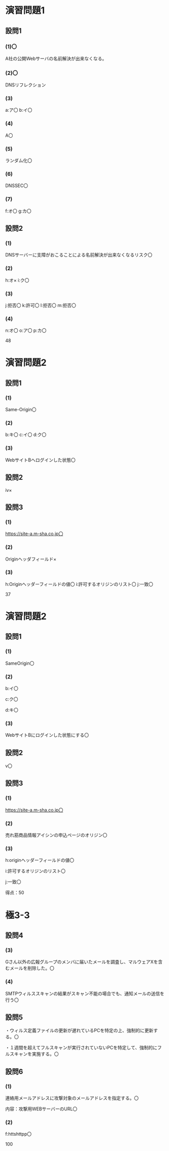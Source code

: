 # 演習問題1

## 設問1

### (1)〇

A社の公開Webサーバの名前解決が出来なくなる。

### (2)〇

DNSリフレクション

### (3)

a:ア〇
b:イ〇

### (4)

A〇

### (5)

ランダム化〇

### (6)

DNSSEC〇

### (7)

f:オ〇
g:カ〇

## 設問2

### (1)

DNSサーバーに支障がおこることによる名前解決が出来なくなるリスク〇

### (2)

h:オ×
i:ク〇

### (3)

j:拒否〇
k:許可〇
l:拒否〇
m:拒否〇

### (4)

n:オ〇
o:ア〇
p:カ〇

48

# 演習問題2

## 設問1

### (1)

Same-Origin〇

### (2)

b:キ〇
c:イ〇
d:ク〇

### (3)

WebサイトBへログインした状態〇

## 設問2

ⅳ×

## 設問3

### (1)

https://site-a.m-sha.co.jp〇

### (2)

Originヘッダフィールド×

### (3)

h:Originヘッダーフィールドの値〇
i:許可するオリジンのリスト〇
j:一致〇

37

# 演習問題2

## 設問1

### (1)

SameOrigin〇

### (2)

b:イ〇

c:ク〇

d:キ〇

### (3)

WebサイトBにログインした状態にする〇

## 設問2

ⅴ〇

## 設問3

### (1)

https://site-a.m-sha.co.jp〇

### (2)

売れ筋商品情報アイシンの申込ページのオリジン〇

### (3)

h:originヘッダーフィールドの値〇

i:許可するオリジンのリスト〇

j:一致〇

得点：50

# 極3-3

## 設問4

### (3)

Gさん以外の広報グループのメンバに届いたメールを調査し、マルウェアXを含むメールを削除した。〇

### (4)

SMTPウィルススキャンの結果がスキャン不能の場合でも、通知メールの送信を行う〇

## 設問5

・ウィルス定義ファイルの更新が遅れているPCを特定の上、強制的に更新する。〇

・１週間を超えてフルスキャンが実行されていないPCを特定して、強制的にフルスキャンを実施する。〇

## 設問6

### (1)

連絡用メールアドレスに攻撃対象のメールアドレスを指定する。〇

内容：攻撃用WEBサーバーのURL〇

### (2)

f:httshttpp〇

100
